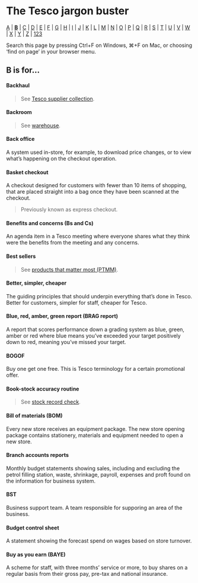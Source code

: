 # The Tesco jargon buster

[A](a.md) | [**B**](b.md) | [C](c.md) | [D](d.md) | [E](e.md) | [F](f.md) | [G](g.md) | [H](h.md) | [I](i.md) | [J](j.md) | [K](k.md) | [L](l.md) | [M](m.md) | [N](n.md) | [O](o.md) | [P](p.md) | [Q](q.md) | [R](r.md) | [S](s.md) | [T](t.md) | [U](u.md) | [V](v.md) | [W](w.md) | [X](x.md) | [Y](y.md) | [Z](z.md) | [123](123.md)

Search this page by pressing Ctrl+F on Windows, ⌘+F on Mac, or choosing ‘find on page’ in your browser menu.

## B is for…

#### Backhaul
> See [Tesco supplier collection](t.md#tesco-supplier-collection).

#### Backroom
> See [warehouse](w.md#warehouse).

#### Back office
A system used in-store, for example, to download price changes, or to view what’s happening on the checkout operation.

#### Basket checkout
A checkout designed for customers with fewer than 10 items of shopping, that are placed straight into a bag once they have been scanned at the checkout.
> Previously known as express checkout.

#### Benefits and concerns (Bs and Cs)
An agenda item in a Tesco meeting where everyone shares what they think were the benefits from the meeting and any concerns.

#### Best sellers
> See [products that matter most (PTMM)](p.md#products-that-matter-most-ptmm).

#### Better, simpler, cheaper
The guiding principles that should underpin everything that’s done in Tesco. Better for customers, simpler for staff, cheaper for Tesco.

#### Blue, red, amber, green report (BRAG report)
A report that scores performance down a grading system as blue, green, amber or red where blue means you’ve exceeded your target positively down to red, meaning you’ve missed your target.

#### BOGOF
Buy one get one free. This is Tesco terminology for a certain promotional offer.

#### Book-stock accuracy routine
> See [stock record check](s.md#stock-record-check).

#### Bill of materials (BOM)
Every new store receives an equipment package. The new store opening package contains stationery, materials and equipment needed to open a new store.

#### Branch accounts reports
Monthly budget statements showing sales, including and excluding the petrol filling station, waste, shrinkage, payroll, expenses and proft found on the information for business system.

#### BST
Business support team. A team responsible for supporing an area of the business.

#### Budget control sheet
A statement showing the forecast spend on wages based on store turnover.

#### Buy as you earn (BAYE)
A scheme for staff, with three months’ service or more, to buy shares on a regular basis from their gross pay, pre-tax and national insurance.
